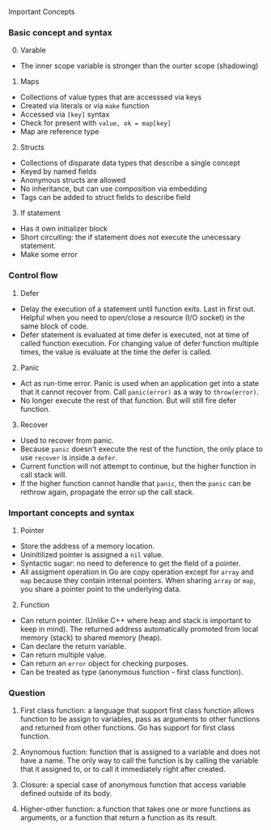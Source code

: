Important Concepts


### Basic concept and syntax

0. Varable
  - The inner scope variable is stronger than the ourter scope (shadowing)

1. Maps 
  - Collections of value types that are accesssed via keys
  - Created via literals or via `make` function
  - Accessed via `[key]` syntax
  - Check for present with `value, ok = map[key]` 
  - Map are reference type

2. Structs
  - Collections of disparate data types that describe a single concept
  - Keyed by named fields
  - Anonymous structs are allowed
  - No inheritance, but can use composition via embedding
  - Tags can be added to struct fields to describe field

3. If statement
  - Has it own initializer block
  - Short circuiting: the if statement does not execute the unecessary statement.
  - Make some error 

### Control flow 

1. Defer
  - Delay the execution of a statement until function exits. Last in first out. Helpful when you need to open/close a resource (I/O socket) in the same block of code.
  - Defer statement is evaluated at time defer is executed, not at time of called function execution. For changing value of defer function  multiple times, the value is evaluate at the time the defer is called.

2. Panic 
  - Act as run-time error. Panic is used when an application get into a state that it cannot recover from. Call `panic(error)` as a way to `throw(error)`.
  - No longer execute the rest of that function. But will still fire defer function.

3. Recover
  - Used to recover from panic.
  - Because `panic` doesn't execute the rest of the function, the only place to use `recover` is inside a `defer`. 
  - Current function will not attempt to continue, but the higher function in call stack will.
  - If the higher function cannot handle that `panic`, then the `panic` can be rethrow again, propagate the error up the call stack.

### Important concepts and syntax

1. Pointer
  - Store the address of a memory location.
  - Uninitilized pointer is assigned a `nil` value.
  - Syntactic sugar: no need to deference to get the field of a pointer. 
  - All assigment operation in Go are copy operation except for `array` and `map` because they contain internal pointers. When sharing `array` or `map`, you share a pointer point to the underlying data.

2. Function 
  - Can return pointer. (Unlike C++ where heap and stack is important to keep in mind). The returned address automatically promoted from local memory (stack) to shared memory (heap).
  - Can declare the return variable.
  - Can return multiple value.
  - Can return an `error` object for checking purposes.
  - Can be treated as type (anonymous function - first class function).

### Question
  1. First class function: a language that support first class function allows function to be assign to variables, pass as arguments to other functions and returned from other functions. Go has support for first class function.

  2. Anynomous fuction: function that is assigned to a variable and does not have a name. The only way to call the function is by calling the variable that it assigned to, or to call it immediately right after created.

  3. Closure: a special case of anonymous function that access variable defined outside of its body.

  4. Higher-other function: a function that takes one or more functions as arguments, or a function that return a function as its result.


